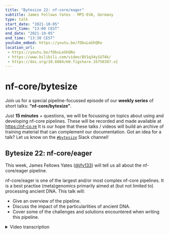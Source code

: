 ```yaml
---
title: "Bytesize 22: nf-core/eager"
subtitle: James Fellows Yates - MPI-EVA, Germany
type: talk
start_date: "2021-10-05"
start_time: "13:00 CEST"
end_date: "2021-10-05"
end_time: "13:30 CEST"
youtube_embed: https://youtu.be/fObuLeGhQRo
location_url:
 - https://youtu.be/fObuLeGhQRo
 - https://www.bilibili.com/video/BV1q34y1U7Ak/
 - https://doi.org/10.6084/m9.figshare.16750387.v1
---
```


# nf-core/bytesize

Join us for a special pipeline-focussed episode of our **weekly series** of short talks: **“nf-core/bytesize”**.

Just **15 minutes** + questions, we will be focussing on topics about using and developing nf-core pipelines.
These will be recorded and made available at <https://nf-co.re>
It is our hope that these talks / videos will build an archive of training material that can complement our documentation. Got an idea for a talk? Let us know on the [`#bytesize`](https://nfcore.slack.com/channels/bytesize) Slack channel!

## Bytesize 22: nf-core/eager

This week, James Fellows Yates ([@jfy133](https://github.com/jfy133/)) will tell us all about the nf-core/eager pipeline.

nf-core/eager is one of the largest and/or most complex nf-core pipelines. It is a best practise (meta)genomics primarily aimed at (but not limited to) processing ancient DNA. This talk will:
* Give an overview of the pipeline.
* Discuss the impact of the particularlities of ancient DNA.
* Cover some of the challenges and solutions encountered when writing this pipeline.

<details markdown="1"><summary>Video transcription</summary>
**Note: The content has been edited for reader-friendliness**

[0:39](https://youtu.be/fObuLeGhQRo?list=PL3xpfTVZLcNiSvvPWORbO32S1WDJqKp1e&t=39) So I’m going to talk about nf-core/eager, which is a best practice analysis pipeline for NGS sequence-based ancient DNA data analysis. During the talk today, I will briefly introduce what palaeogenomics is and why we need a special pipeline for it. I’ll also give a very brief overview of nf-core/eager and talk a little bit about some of the development challenges we had for this pipeline during DSL1.

[1:22](https://youtu.be/fObuLeGhQRo?list=PL3xpfTVZLcNiSvvPWORbO32S1WDJqKp1e&t=82) So what is palaeogenomics? It is a very diverse field that is focused on ancient DNA but there are many different facets to it. For example, there is a lot of work in human genomics, which is used to study past human history, there’s also animal - particularly megafauna palaeogenomics for studying past ecology and evolution, and then there is microbial genomics - particularly for pathogens, which allows us to study infectious diseases in the past. More recently, researchers including myself have started to study ancient microbiomes, and this also has several facets such as disease, human behaviour, and so on. Finally, there’s also a lot of work now on studying sediment DNA for ecology and evolution studies.

[2:18](https://youtu.be/fObuLeGhQRo?list=PL3xpfTVZLcNiSvvPWORbO32S1WDJqKp1e&t=138) Palaeogenomics is not particularly new and there have been previous pipelines dedicated to it. nf-core/eager is not a new pipeline; it is a new variant or a refactored version of a pipeline developed by [Alex Peltzer](https://github.com/apeltzer) about five years ago. This is the diagram that was in the publication, and as you can see here, there are three main sections: pre-processing, read-mapping, and genotyping and optional consensus calling.

[3:04](https://youtu.be/fObuLeGhQRo?list=PL3xpfTVZLcNiSvvPWORbO32S1WDJqKp1e&t=184) Now, you might be thinking the three stages are pretty standard; nf-core/sarek also does that. This difference here is the ancient DNA is very fragmented, damaged, and likely contaminated with modern DNA, and this complicates things in a variety of ways.

[3:34](https://youtu.be/fObuLeGhQRo?list=PL3xpfTVZLcNiSvvPWORbO32S1WDJqKp1e&t=214) To visualise this a bit, with fragmentation, I meant that over time with no repair mechanisms, DNA will be exposed to various chemical and other processes, which causes it to fragment. This makes them very short and in general down to about 30 bp, which is so short that you have very low specificity. So your reads can map to different regions in the genome or in the case of metagenomics, it can map to several different species. Because of this fragmentation, many can disappear over time. Libraries will have very few ancient DNA fragments resulting in low coverage and not very high confidence in variant calling and so on. On top of that, we have damage. Fragmentation does not always end in clean breaks on both strands, and sometimes this leaves you with this single-strand overhangs which exposes the nucleotides on the strands that still exist to other degradation processes such as deamidation that converts cytosines to uracils. So in addition to low coverage, we also have these substitutions that further complicate variant calling. Then in addition, there’s contamination where DNA in a buried environment comes into contact with other external sources of DNA such as other organisms in the environment, individuals handling the specimens, etc. Trying to distinguish between these, adds another layer of complexity.

[6:14](https://youtu.be/fObuLeGhQRo?list=PL3xpfTVZLcNiSvvPWORbO32S1WDJqKp1e&t=374) While all these things can make working with ancient DNA challenging, there is a range of authentication criteria that help separate true ancient DNA from the organism you want to study vs the rest. This includes things like damage profiles, fragment length distributions, edit distances, and the metagenomic component such as profiles in ancient human faeces etc.

[7:22](https://youtu.be/fObuLeGhQRo?list=PL3xpfTVZLcNiSvvPWORbO32S1WDJqKp1e&t=442) Palaeogenomics has been around since the start of the NGS revolution, so maybe 15-20 years. Since then, there have been a lot of developments in how to extract ancient DNA, so we can get pretty good samples. However, it can sometimes be too good, so particularly in the human genetics field, they are now routinely dealing with datasets of hundreds or thousands of samples per publication. The issue with previous pipelines like [EAGER [v1]](https://github.com/apeltzer/EAGER-GUI) was that they were not designed for HPCs, so they were very linear or were only able to work on a single node. On top of this, the field is becoming more and more interdisciplinary so there are a lot more diverse questions that are being asked such as whether ancestral populations died of a disease etc.

[8:43](https://youtu.be/fObuLeGhQRo?list=PL3xpfTVZLcNiSvvPWORbO32S1WDJqKp1e&t=523) The solution we came up with is converting the original eager pipeline and extending it into Nextflow, and we did this within nf-core/eager.

[8:59](https://youtu.be/fObuLeGhQRo?list=PL3xpfTVZLcNiSvvPWORbO32S1WDJqKp1e&t=539) I’m going to briefly go through this. If you have more detailed questions, get in touch with me on Slack. We have the basic genomics pipeline steps, and we’ve extended this with statistical analyses and a metagenomics screen for pathogen detection and authenticating reads.

[10:40](https://youtu.be/fObuLeGhQRo?list=PL3xpfTVZLcNiSvvPWORbO32S1WDJqKp1e&t=640) This is another representation of the graph showing just how complex the pipeline is. We have three different main routes: eukaryotic nuclear genome, microbial and smaller organellar genomes, and the metagenomic component where we do the taxonomic profiling. So it’s a very complex pipeline.

[11:33](https://www.youtube.com/watch?v=fObuLeGhQRo&list=PL3xpfTVZLcNiSvvPWORbO32S1WDJqKp1e&index=23) And this is why I want to talk a little bit about the main development challenges for the DSL1 version. I am hoping that some of these will be alleviated for DSL2, but that remains to be seen.

[11:45](https://youtu.be/fObuLeGhQRo?list=PL3xpfTVZLcNiSvvPWORbO32S1WDJqKp1e&t=705) So the first issue is complex input data; there are many different weird and wonderful ways in which people generate data that would go into the pipeline. So for example, it is possible to overcome sample damage in the lab through using different methods during library preparation. This can vary, and one would require different settings within eager to process that accordingly. Then there are several different sequencing configurations. Finally, there are heterogeneous input files.

[13:06](https://youtu.be/fObuLeGhQRo?list=PL3xpfTVZLcNiSvvPWORbO32S1WDJqKp1e&t=786) Our solution here was adopting the TSV input. We adapted heavily from sarek, but more importantly we made extensive use of something I call rerouting, which is basically using channel branching, filtering within that, and then merging. We had to do this in every single main step of the pipeline because of the variety of ways in which people provide their input into the pipeline. An example of the code of this adaptation can be seen on my screen for poly-g trimming, which is an artefact of NovaSeq or Nextseq data but does not apply to HiSeq data. This made the pipeline quite complicated, but was relatively quite efficient once we got the hang of it.

[14:25](https://youtu.be/fObuLeGhQRo?list=PL3xpfTVZLcNiSvvPWORbO32S1WDJqKp1e&t=865) As I said before, palaeogenomics can be a very interdisciplinary field. We can have people with several different specialisations wanting to play with data. Ancient DNA scientists are really good with sharing their raw data, so anyone can try this out. But what that meant is that we had the challenge of trying to communicate how to run the pipeline, train people to run the pipeline. The field of ancient DNA is not large enough to have courses on MOOCs or at universities etc.

[15:16](https://youtu.be/fObuLeGhQRo?list=PL3xpfTVZLcNiSvvPWORbO32S1WDJqKp1e&t=916) So the solution here was documentation! Since there was a lot of it, we thought it could sometimes be a little dry and not too easy to read. So the question was how we could make it more interesting and engaging to read and follow. So I collaborated with [Zandra Fagernäs](https://github.com/ZandraFagernas) ([Bytesize#14](https://nf-co.re/events/2021/bytesize-14-graphic-design]) to draw these schematic images that included notes on how to interpret the outputs, especially since ancient DNA can be different as I mentioned earlier. In addition, we tried to construct it in a way in which it could be reused for training purposes. We hope that by doing this that a lot of students that begin working with ancient DNA and the nf-core/eager pipeline will be educated before they run it.

[17:18](https://youtu.be/fObuLeGhQRo?list=PL3xpfTVZLcNiSvvPWORbO32S1WDJqKp1e&t=1038) The final thing was that there were a lot of opinions but no real standards in the field. Ancient DNA can be very competitive, particularly human population genetics and there are several big labs working in the field. But what this meant is that there were constantly changing standards and settings. This made it difficult for us to know which tools and parameters to use to analyse this kind of data.

[18:12](https://youtu.be/fObuLeGhQRo?list=PL3xpfTVZLcNiSvvPWORbO32S1WDJqKp1e&t=1092) Our solutions to this started quite early on. [Alex Peltzer](https://github.com/apeltzer) added a little tool that helped estimate the optimal mismatch rate for [`bwa aln`](http://bio-bwa.sourceforge.net/bwa.shtml) during seeding. So developing a little tool ecosystem around this that feeds in and out of eager. To cope with the changing standards, I use Twitter, where I use the 'hive mind' to assess the general consensus that allows us to improve the various features in the pipeline. I’ve also repeatedly introduced it at workshops; this is very important to capture people from different fields in order to get their feedback on the pipeline.

[19:49](https://youtu.be/fObuLeGhQRo?list=PL3xpfTVZLcNiSvvPWORbO32S1WDJqKp1e&t=1189) So to summarise, palaeogenomics is complicated, but it is a fun challenge. Broad documentation helps in interdisciplinary fields. Finally, be active in outreach, not just in support, but to try and sell your pipeline because it keeps your project alive past publication and nf-core/eager will hopefully continue to be used and developed by scientists in the ancient DNA field.

</details>
